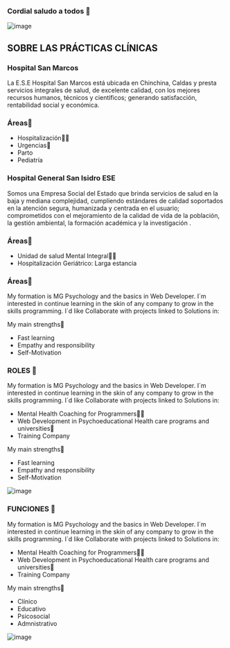 ### Cordial saludo a todos 👋

<!--
**CODABits/CODABits** is a ✨ _special_ ✨ repository because its `README.md` (this file) appears on your GitHub profile.

Here are some ideas to get you started:

- 🔭 I’m currently working on ...
- 🌱 I’m currently learning ...
- 👯 I’m looking to collaborate on ...
- 🤔 I’m looking for help with ...
- 💬 Ask me about ...
- 📫 How to reach me: ...
- 😄 Pronouns: ...
- ⚡ Fun fact: ...
-->
![image](https://codabits.github.io/campanapsicosocial/assets/img/psicologo.png)


## SOBRE LAS PRÁCTICAS CLÍNICAS 

### Hospital San Marcos
La E.S.E Hospital San Marcos está ubicada en Chinchina, Caldas y presta servicios integrales de salud, de excelente calidad, con los mejores recursos humanos, técnicos y científicos; generando satisfacción, rentabilidad social y económica.


### Áreas🚀
- Hospitalización🤹‍♀️
- Urgencias🏅
- Parto
- Pediatría


### Hospital General San Isidro ESE
Somos una Empresa Social del Estado que brinda servicios de salud en la baja y mediana complejidad, cumpliendo estándares de calidad soportados en la atención segura, humanizada y centrada en el usuario; comprometidos con el mejoramiento de la calidad de vida de la población, la gestión ambiental, la formación académica y la investigación .


### Áreas🚀
- Unidad de salud Mental Integral🤹‍♀️
- Hospitalización Geriátrico: Larga estancia

### Áreas🚀
My formation is MG Psychology and the basics in Web Developer.
I´m interested in continue learning in the skin of any company to grow in the skills programming.
I´d like Collaborate with projects linked to Solutions in:



My main strengths💪


- Fast learning
- Empathy and responsibility
- Self-Motivation

### ROLES 🚀

My formation is MG Psychology and the basics in Web Developer.
I´m interested in continue learning in the skin of any company to grow in the skills programming.
I´d like Collaborate with projects linked to Solutions in:

- Mental Health Coaching for Programmers🤹‍♀️
- Web Development in Psychoeducational Health care programs and universities🏅
- Training Company

My main strengths💪


- Fast learning
- Empathy and responsibility
- Self-Motivation

![image](https://upload.wikimedia.org/wikipedia/commons/1/1a/Universidad-de-manizales-logo.jpg)

### FUNCIONES 🚀

My formation is MG Psychology and the basics in Web Developer.
I´m interested in continue learning in the skin of any company to grow in the skills programming.
I´d like Collaborate with projects linked to Solutions in:

- Mental Health Coaching for Programmers🤹‍♀️
- Web Development in Psychoeducational Health care programs and universities🏅
- Training Company

My main strengths💪


- Clínico
- Educativo
- Psicosocial
- Admnistrativo


![image](https://cdn.pixabay.com/photo/2020/05/17/05/53/doctor-5180142_960_720.png)
